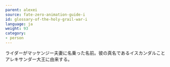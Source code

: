 ```yaml
---
parent: alexei
source: fate-zero-animation-guide-i
id: glossary-of-the-holy-grail-war-i
language: ja
weight: 93
category:
- person
---
```


ライダーがマッケンジー夫妻に名乗った名前。彼の真名であるイスカンダルことアレキサンダー大王に由来する。
